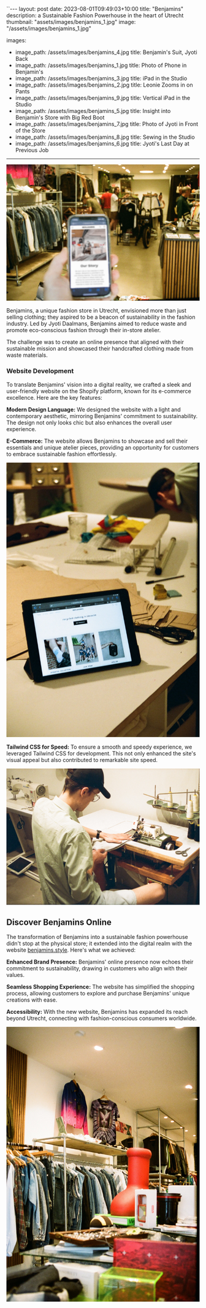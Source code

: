 ``---
layout: post
date: 2023-08-01T09:49:03+10:00
title: "Benjamins"
description: a Sustainable Fashion Powerhouse in the heart of Utrecht
thumbnail: "assets/images/benjamins_1.jpg"
image: "/assets/images/benjamins_1.jpg"

images:
  - image_path: /assets/images/benjamins_4.jpg
    title: Benjamin's Suit, Jyoti Back
  - image_path: /assets/images/benjamins_1.jpg
    title: Photo of Phone in Benjamin's
  - image_path: /assets/images/benjamins_3.jpg
    title: iPad in the Studio
  - image_path: /assets/images/benjamins_2.jpg
    title: Leonie Zooms in on Pants
  - image_path: /assets/images/benjamins_9.jpg
    title: Vertical iPad in the Studio
  - image_path: /assets/images/benjamins_5.jpg
    title: Insight into Benjamin's Store with Big Red Boot
  - image_path: /assets/images/benjamins_7.jpg
    title: Photo of Jyoti in Front of the Store
  - image_path: /assets/images/benjamins_8.jpg
    title: Sewing in the Studio
  - image_path: /assets/images/benjamins_6.jpg
    title: Jyoti's Last Day at Previous Job
---

![Photo of Phone in Benjamin's](/assets/images/benjamins_1.jpg)

Benjamins, a unique fashion store in Utrecht, envisioned more than just selling clothing; they aspired to be a beacon of sustainability in the fashion industry. Led by Jyoti Daalmans, Benjamins aimed to reduce waste and promote eco-conscious fashion through their in-store atelier.

The challenge was to create an online presence that aligned with their sustainable mission and showcased their handcrafted clothing made from waste materials.

### Website Development

To translate Benjamins' vision into a digital reality, we crafted a sleek and user-friendly website on the Shopify platform, known for its e-commerce excellence. Here are the key features:

**Modern Design Language:** We designed the website with a light and contemporary aesthetic, mirroring Benjamins' commitment to sustainability. The design not only looks chic but also enhances the overall user experience.

**E-Commerce:** The website allows Benjamins to showcase and sell their essentials and unique atelier pieces, providing an opportunity for customers to embrace sustainable fashion effortlessly.

![iPad in the Studio](/assets/images/benjamins_3.jpg)

**Tailwind CSS for Speed:** To ensure a smooth and speedy experience, we leveraged Tailwind CSS for development. This not only enhanced the site's visual appeal but also contributed to remarkable site speed.

![Sewing in the Studio](/assets/images/benjamins_8.jpg)

## Discover Benjamins Online

The transformation of Benjamins into a sustainable fashion powerhouse didn't stop at the physical store; it extended into the digital realm with the website [benjamins.style](https://benjamins.style). Here's what we achieved:

**Enhanced Brand Presence:** Benjamins' online presence now echoes their commitment to sustainability, drawing in customers who align with their values.

**Seamless Shopping Experience:** The website has simplified the shopping process, allowing customers to explore and purchase Benjamins' unique creations with ease.

**Accessibility:** With the new website, Benjamins has expanded its reach beyond Utrecht, connecting with fashion-conscious consumers worldwide.

![Insight into Benjamin's Store](/assets/images/benjamins_5.jpg)


